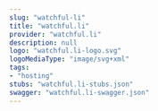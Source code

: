 ```yaml
---
slug: "watchful-li"
title: "watchful.li"
provider: "watchful.li"
description: null
logo: "watchful.li-logo.svg"
logoMediaType: "image/svg+xml"
tags:
- "hosting"
stubs: "watchful.li-stubs.json"
swagger: "watchful.li-swagger.json"
---
```

